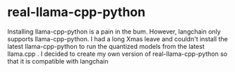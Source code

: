 # real-llama-cpp-python
Installing llama-cpp-python is a pain in the bum. However, langchain only supports llama-cpp-python. I had a long Xmas leave and couldn't install the latest llama-cpp-python to run the quantized models from the latest llama.cpp . I decided to create my own version of real-llama-cpp-python so that it is compatible with langchain
